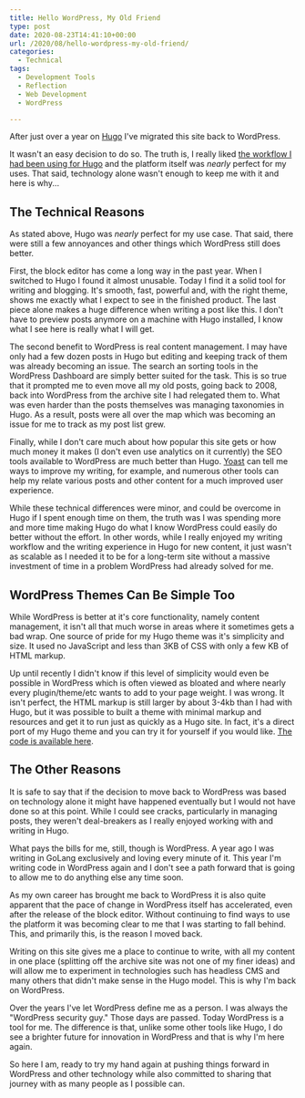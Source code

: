 ```yaml
---
title: Hello WordPress, My Old Friend
type: post
date: 2020-08-23T14:41:10+00:00
url: /2020/08/hello-wordpress-my-old-friend/
categories:
  - Technical
tags:
  - Development Tools
  - Reflection
  - Web Development
  - WordPress

---
```

After just over a year on [Hugo][1] I've migrated this site back to WordPress.

It wasn't an easy decision to do so. The truth is, I really liked [the workflow I had been using for Hugo][2] and the platform itself was _nearly_ perfect for my uses. That said, technology alone wasn't enough to keep me with it and here is why...
## The Technical Reasons

As stated above, Hugo was _nearly_ perfect for my use case. That said, there were still a few annoyances and other things which WordPress still does better.

First, the block editor has come a long way in the past year. When I switched to Hugo I found it almost unusable. Today I find it a solid tool for writing and blogging. It's smooth, fast, powerful and, with the right theme, shows me exactly what I expect to see in the finished product. The last piece alone makes a huge difference when writing a post like this. I don't have to preview posts anymore on a machine with Hugo installed, I know what I see here is really what I will get.

The second benefit to WordPress is real content management. I may have only had a few dozen posts in Hugo but editing and keeping track of them was already becoming an issue. The search an sorting tools in the WordPress Dashboard are simply better suited for the task. This is so true that it prompted me to even move all my old posts, going back to 2008, back into WordPress from the archive site I had relegated them to. What was even harder than the posts themselves was managing taxonomies in Hugo. As a result, posts were all over the map which was becoming an issue for me to track as my post list grew.

Finally, while I don't care much about how popular this site gets or how much money it makes (I don't even use analytics on it currently) the SEO tools available to WordPress are much better than Hugo. [Yoast][3] can tell me ways to improve my writing, for example, and numerous other tools can help my relate various posts and other content for a much improved user experience.

While these technical differences were minor, and could be overcome in Hugo if I spent enough time on them, the truth was I was spending more and more time making Hugo do what I know WordPress could easily do better without the effort. In other words, while I really enjoyed my writing workflow and the writing experience in Hugo for new content, it just wasn't as scalable as I needed it to be for a long-term site without a massive investment of time in a problem WordPress had already solved for me.

## WordPress Themes Can Be Simple Too

While WordPress is better at it's core functionality, namely content management, it isn't all that much worse in areas where it sometimes gets a bad wrap. One source of pride for my Hugo theme was it's simplicity and size. It used no JavaScript and less than 3KB of CSS with only a few KB of HTML markup.

Up until recently I didn't know if this level of simplicity would even be possible in WordPress which is often viewed as bloated and where nearly every plugin/theme/etc wants to add to your page weight. I was wrong. It isn't perfect, the HTML markup is still larger by about 3-4kb than I had with Hugo, but it was possible to built a theme with minimal markup and resources and get it to run just as quickly as a Hugo site. In fact, it's a direct port of my Hugo theme and you can try it for yourself if you would like. [The code is available here][4].

## The Other Reasons

It is safe to say that if the decision to move back to WordPress was based on technology alone it might have happened eventually but I would not have done so at this point. While I could see cracks, particularly in managing posts, they weren't deal-breakers as I really enjoyed working with and writing in Hugo.

What pays the bills for me, still, though is WordPress. A year ago I was writing in GoLang exclusively and loving every minute of it. This year I'm writing code in WordPress again and I don't see a path forward that is going to allow me to do anything else any time soon.

As my own career has brought me back to WordPress it is also quite apparent that the pace of change in WordPress itself has accelerated, even after the release of the block editor. Without continuing to find ways to use the platform it was becoming clear to me that I was starting to fall behind. This, and primarily this, is the reason I moved back.

Writing on this site gives me a place to continue to write, with all my content in one place (splitting off the archive site was not one of my finer ideas) and will allow me to experiment in technologies such has headless CMS and many others that didn't make sense in the Hugo model. This is why I'm back on WordPress.

Over the years I've let WordPress define me as a person. I was always the "WordPress security guy." Those days are passed. Today WordPress is a tool for me. The difference is that, unlike some other tools like Hugo, I do see a brighter future for innovation in WordPress and that is why I'm here again.

So here I am, ready to try my hand again at pushing things forward in WordPress and other technology while also committed to sharing that journey with as many people as I possible can.

 [1]: https://gohugo.io/
 [2]: /2020/04/my-blogging-workflow-with-hugo/
 [3]: https://yoast.com/
 [4]: https://github.com/ChrisWiegman/chriswiegman-theme